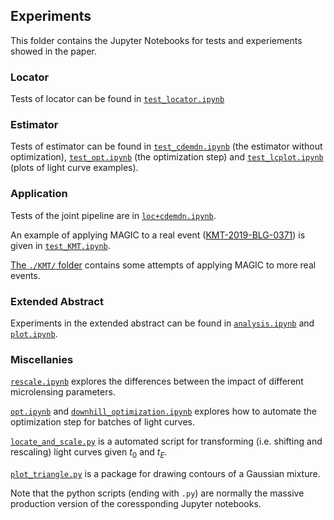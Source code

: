 ## Experiments

This folder contains the Jupyter Notebooks for tests and experiements showed in the paper.

### Locator
Tests of locator can be found in [`test_locator.ipynb`](./test_locator.ipynb)

### Estimator
Tests of estimator can be found in [`test_cdemdn.ipynb`](./test_cdemdn.ipynb) (the estimator without optimization), [`test_opt.ipynb`](./test_opt.ipynb) (the optimization step) and [`test_lcplot.ipynb`](./test_lcplot.ipynb) (plots of light curve examples).

### Application
Tests of the joint pipeline are in [`loc+cdemdn.ipynb`](./loc+cdemdn.ipynb).

An example of applying MAGIC to a real event ([KMT-2019-BLG-0371](https://iopscience.iop.org/article/10.3847/1538-3881/abf930)) is given in [`test_KMT.ipynb`](./test_KMT.ipynb).

[The `./KMT/` folder](./KMT/) contains some attempts of applying MAGIC to more real events.

### Extended Abstract
Experiments in the extended abstract can be found in [`analysis.ipynb`](./analysis.ipynb) and [`plot.ipynb`](./plot.ipynb).

### Miscellanies
[`rescale.ipynb`](./rescale.ipynb) explores the differences between the impact of different microlensing parameters. 

[`opt.ipynb`](./opt.ipynb) and [`downhill_optimization.ipynb`](./downhill_optimize.ipynb) explores how to automate the optimization step for batches of light curves.

[`locate_and_scale.py`](./locate_and_scale.py) is a automated script for transforming (i.e. shifting and rescaling) light curves given $t_0$ and $t_E$.

[`plot_triangle.py`](./plot_triangle.py) is a package for drawing contours of a Gaussian mixture.

Note that the python scripts (ending with `.py`) are normally the massive production version of the coressponding Jupyter notebooks.

